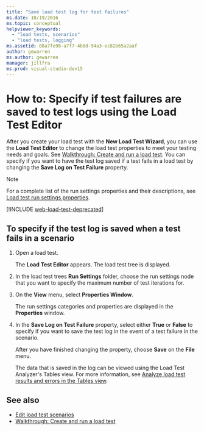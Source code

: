 ```yaml
---
title: "Save load test log for test failures"
ms.date: 10/19/2016
ms.topic: conceptual
helpviewer_keywords:
  - "load tests, scenarios"
  - "load tests, logging"
ms.assetid: 08a7fe98-a7f7-4b8d-94a3-ec82b65a2aaf
author: gewarren
ms.author: gewarren
manager: jillfra
ms.prod: visual-studio-dev15
---
```

# How to: Specify if test failures are saved to test logs using the Load Test Editor

After you create your load test with the **New Load Test Wizard**, you can use the **Load Test Editor** to change the load test properties to meet your testing needs and goals. See [Walkthrough: Create and run a load test](../test/walkthrough-create-and-run-a-load-test.md). You can specify if you want to have the test log saved if a test fails in a load test by changing the **Save Log on Test Failure** property.

> [!NOTE]
> For a complete list of the run settings properties and their descriptions, see [Load test run settings properties](../test/load-test-run-settings-properties.md).

[!INCLUDE [web-load-test-deprecated](includes/web-load-test-deprecated.md)]

## To specify if the test log is saved when a test fails in a scenario

1.  Open a load test.

     The **Load Test Editor** appears. The load test tree is displayed.

2.  In the load test trees **Run Settings** folder, choose the run settings node that you want to specify the maximum number of test iterations for.

3.  On the **View** menu, select **Properties Window**.

     The run settings categories and properties are displayed in the **Properties** window.

4.  In the **Save Log on Test Failure** property, select either **True** or **False** to specify if you want to save the test log in the event of a test failure in the scenario.

     After you have finished changing the property, choose **Save** on the **File** menu.

     The data that is saved in the log can be viewed using the Load Test Analyzer's Tables view. For more information, see [Analyze load test results and errors in the Tables view](../test/analyze-load-test-results-and-errors-in-the-tables-view.md).

## See also

- [Edit load test scenarios](../test/edit-load-test-scenarios.md)
- [Walkthrough: Create and run a load test](../test/walkthrough-create-and-run-a-load-test.md)